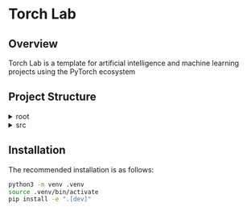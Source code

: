 # Torch Lab

## Overview

Torch Lab is a template for artificial intelligence and machine learning projects using the PyTorch ecosystem

## Project Structure

<details>
    <summary>root</summary>

`checkpoints` directory contains training checkpoints and the pre-trained production model.

`data` directory for local data caches.

`docs` directory for technical documentation.

`logs` directory contains logs generated from experiment managers and profilers.

`notebooks` directory can be used to present EDA and demo notebooks.

`requirements` directory of requirement files titled by purpose.

`tests` module contains unit and integration tests targeted by pytest.

`setup.py` `setup.cfg` `pyproject.toml` and `MANIFEST.ini` assist with packaging the Python project.

`.pre-commit-config.yaml` is required by pre-commit to install its git-hooks.

</details>

<details>
    <summary>src</summary>

`torchlab.data/` contains the CLI application implemented with Typer.

`torchlab.data/` contains code for preprocessing pipelines and PyTorch dataset utilities.

`torchlab.models/` contains code for model architectures implemented in PyTorch.

`torchlab.observe/` contains code for model observability.

`torchlab.serve/` contains code to serve a selected model.

`torchlab.train/` contains code for several varieties of Trainers.

`torchlab.tune/` contains code for HPO runs and sweeps.

`torchlab.utils/` contains utility functions.

</details>


## Installation

The recommended installation is as follows:

```sh
python3 -m venv .venv
source .venv/bin/activate
pip install -e ".[dev]"
```
